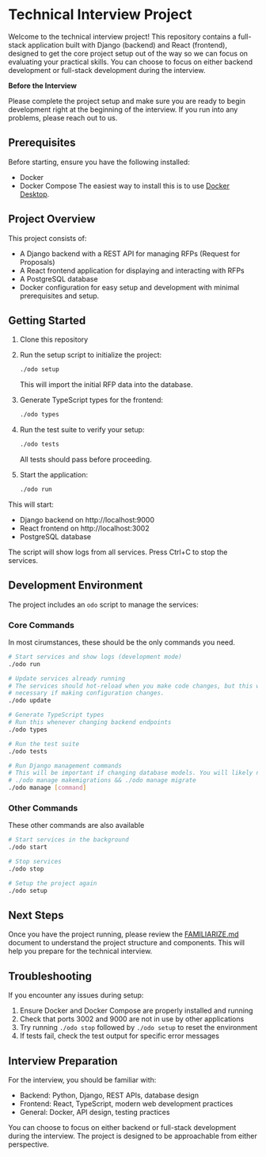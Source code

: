 # Technical Interview Project

Welcome to the technical interview project! This repository contains a full-stack application built with Django (backend) and React (frontend), designed to get the core project setup out of the way so we can focus on evaluating your practical skills. You can choose to focus on either backend development or full-stack development during the interview.

**Before the Interview**

Please complete the project setup and make sure you are ready to begin development right at the beginning of the interview. If you run into any problems, please reach out to us.

## Prerequisites

Before starting, ensure you have the following installed:
- Docker
- Docker Compose
The easiest way to install this is to use [Docker Desktop](https://www.docker.com/products/docker-desktop/).

## Project Overview

This project consists of:
- A Django backend with a REST API for managing RFPs (Request for Proposals)
- A React frontend application for displaying and interacting with RFPs
- A PostgreSQL database
- Docker configuration for easy setup and development with minimal prerequisites and setup.

## Getting Started

1. Clone this repository
2. Run the setup script to initialize the project:
   ```bash
   ./odo setup
   ```
   This will import the initial RFP data into the database.

3. Generate TypeScript types for the frontend:
   ```bash
   ./odo types
   ```

4. Run the test suite to verify your setup:
   ```bash
   ./odo tests
   ```
   All tests should pass before proceeding.

5. Start the application:
   ```bash
   ./odo run
   ```

This will start:
- Django backend on http://localhost:9000
- React frontend on http://localhost:3002
- PostgreSQL database

The script will show logs from all services. Press Ctrl+C to stop the services.

## Development Environment

The project includes an `odo` script to manage the services:

### Core Commands

In most cirumstances, these should be the only commands you need.

```bash
# Start services and show logs (development mode)
./odo run

# Update services already running
# The services should hot-reload when you make code changes, but this will be
# necessary if making configuration changes.
./odo update

# Generate TypeScript types
# Run this whenever changing backend endpoints
./odo types

# Run the test suite
./odo tests

# Run Django management commands
# This will be important if changing database models. You will likely need to run
# ./odo manage makemigrations && ./odo manage migrate
./odo manage [command]
```

### Other Commands

These other commands are also available

```bash
# Start services in the background
./odo start

# Stop services
./odo stop

# Setup the project again
./odo setup
```

## Next Steps

Once you have the project running, please review the [FAMILIARIZE.md](FAMILIARIZE.md) document to understand the project structure and components. This will help you prepare for the technical interview.

## Troubleshooting

If you encounter any issues during setup:
1. Ensure Docker and Docker Compose are properly installed and running
2. Check that ports 3002 and 9000 are not in use by other applications
3. Try running `./odo stop` followed by `./odo setup` to reset the environment
4. If tests fail, check the test output for specific error messages

## Interview Preparation

For the interview, you should be familiar with:
- Backend: Python, Django, REST APIs, database design
- Frontend: React, TypeScript, modern web development practices
- General: Docker, API design, testing practices

You can choose to focus on either backend or full-stack development during the interview. The project is designed to be approachable from either perspective.